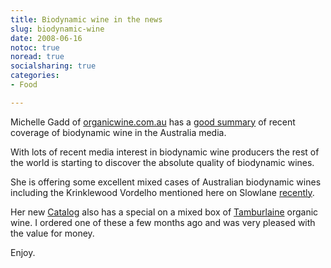```yaml
---
title: Biodynamic wine in the news
slug: biodynamic-wine
date: 2008-06-16
notoc: true
noread: true
socialsharing: true
categories: 
- Food

---
```

Michelle Gadd of [organicwine.com.au][organicwine] has a [good summary][organicwine 2] of recent coverage of biodynamic wine in the Australia media.

With lots of recent media interest in biodynamic wine producers the rest of the world is starting to discover the absolute quality of biodynamic wines.

She is offering some excellent mixed cases of Australian biodynamic wines including the Krinklewood Vordelho mentioned here on Slowlane [recently][slowlane].

Her new [Catalog][organicwine 3] also has a special on a mixed box of [Tamburlaine][tamburlaine] organic wine. I ordered one of these a few months ago and was very pleased with the value for money.

Enjoy.

[organicwine]: http://www.organicwine.com.au/
[organicwine 2]: http://www.organicwine.com.au/Article.aspx?IID=131&Parent=18&NID=32&mode=2 "Organics wine news"
[organicwine 3]: http://www.organicwine.com.au/docs/OrganicWineCatalogue.pdf
[slowlane]: http://www.slowlane.com.au/blog/2008/05/17/krinklewood-biodynamic-wine/
[tamburlaine]: http://www.tamburlaine.com.au/